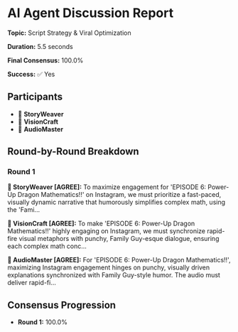# AI Agent Discussion Report

**Topic:** Script Strategy & Viral Optimization

**Duration:** 5.5 seconds

**Final Consensus:** 100.0%

**Success:** ✅ Yes

## Participants

- 📝 **StoryWeaver**
- 🎨 **VisionCraft**
- 🎵 **AudioMaster**

## Round-by-Round Breakdown

### Round 1

**📝 StoryWeaver [AGREE]:** To maximize engagement for 'EPISODE 6: Power-Up Dragon Mathematics!!' on Instagram, we must prioritize a fast-paced, visually dynamic narrative that humorously simplifies complex math, using the 'Fami...

**🎨 VisionCraft [AGREE]:** To make 'EPISODE 6: Power-Up Dragon Mathematics!!' highly engaging on Instagram, we must synchronize rapid-fire visual metaphors with punchy, Family Guy-esque dialogue, ensuring each complex math conc...

**🎵 AudioMaster [AGREE]:** For 'EPISODE 6: Power-Up Dragon Mathematics!!', maximizing Instagram engagement hinges on punchy, visually driven explanations synchronized with Family Guy-style humor. The audio must deliver rapid-fi...

## Consensus Progression

- **Round 1:** 100.0%
